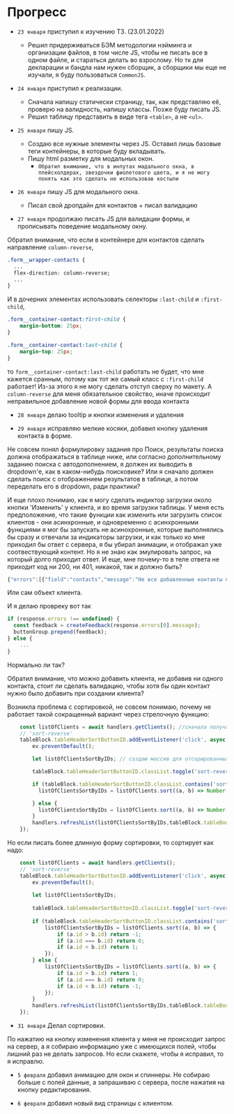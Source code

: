 # Прогресс

* `23 января` приступил к изучению ТЗ. (23.01.2022)
  * Решил придерживаться БЭМ методологии нэйминга и организации файлов, в том числе JS, чтобы не писать все в одном файле, и стараться делать во взрослому. Но тк для декларации и бандла нам нужен сборщик, а сборщики мы еще не изучали, я буду пользоваться `CommonJS`.

* `24 января` приступил к реализации.
  * Сначала напишу статически страницу, так, как представляю её, проверю на валидность, напишу классы. Позже буду писать JS. 
  * Решил таблицу представить в виде тега `<table>`, а не `<ul>`.

* `25 января` пишу JS.
  * Создаю все нужные элементы через JS. Оставил лишь базовые теги контейнеры, в которые буду вкладывать.
  * Пишу html разметку для модальных окон.
    * ``Обратил внимание, что в инпутах мадального окна, в плейсхолдерах, звездочки фиолетового цвета, и я не могу понять как это сделать не использовав костыли``

* `26 января` пишу JS для модального окна.
  * Писал свой дропдайн для контактов + писал валидацию

* `27 января` продолжаю писать JS для валидации формы, и прописывать поведение модальному окну.

Обратил внимание, что если в контейнере для контактов сделать направление `column-reverse`,
```css
.form__wrapper-contacts {
  ...
  flex-direction: column-reverse;
  ...
}
```
И в дочерних элементах использовать селекторы `:last-child` и `:first-child`,
```css
.form__container-contact:first-child {
    margin-bottom: 25px;
}

.form__container-contact:last-child {
    margin-top: 25px;
}
```
то `form__container-contact:last-child` работать не будет, что мне кажется сранным, потому как тот же самый класс с `:first-child` работает! Из-за этого я не могу сделать отступ сверху по макету. А `column-reverse` для меня обязательное свойство,
иначе происходит неправильное добавление новой формы для ввода контакта

* `28 января` делаю tooltip и кнопки изменения и удаления

* `29 января` исправляю мелкие косяки, добавил кнопку удаления контакта в форме.

Не совсем понял формулировку задания про Поиск, результаты поиска должна отображаться в таблице ниже, или согласно дополнительному заданию поиска с автодополнением, я должен их выводить в dropdown'е, как в каком-нибудь поисковике? 
Или я сначало должен сделать поиск с отображением результатов в таблице, а потом переделать его в dropdown, ради практики?

И еще плохо понимаю, как я могу сделать индиктор загрузки около кнопки 'Изменить' у клиента, и во время загрузки таблицы.
У меня есть предположение, что такие функции как изменить или загрузить список клиентов - они асинхронные,
и одновременно с асинхронными функциями я мог бы запускать не асинохронные, которые выполнялись бы сразу и отвечали за индикаторы загрузки, 
и как только ко мне приходил бы ответ с сервера, я бы убирал анимации, и отображал уже соотвествующий контент. 
Но я не знаю как эмулировать запрос, на который долго приходит ответ. И еще,
мне почему-то в теле ответа не приходит код ни 200, ни 401, никакой, так и должно быть?

```javascript
{"errors":[{"field":"contacts","message":"Не все добавленные контакты полностью заполнены"}]}
```

Или сам объект клиента.

И я делаю провреку вот так
```javascript
if (response.errors !== undefined) {
  const feedback = createFeedback(response.errors[0].message);
  buttonGroup.prepend(feedback);
} else {
    ...
}
``` 
Нормально ли так?

Обратил внимание, что можно добавить клиента, не добавив ни одного контакта, стоит ли сделать валидацию, чтобы хотя бы один контакт нужно было добавить при создании клиента?

Возникла проблема с сортировкой, не совсем понимаю, почему не работает такой сокращенный вариант через стрелочную функцию:

```javascript
    const listOfClients = await handlers.getClients(); //сначала получаю весь список клиентов
    // 'sort-reverse'
    tableBlock.tableHeaderSortButtonID.addEventListener('click', async ev => { // вешаю событие на кнопку сортировку 
        ev.preventDefault();

        let listOfClientsSortByIDs; // создаю массив для отсорированных эллементов

        tableBlock.tableHeaderSortButtonID.classList.toggle('sort-reverse'); // класс для того чтобы стрелочку менять около кнопки

        if (tableBlock.tableHeaderSortButtonID.classList.contains('sort-reverse')) { //item.sort((a,b) => a.id > b.id)
          listOfClientsSortByIDs = listOfClients.sort((a, b) => Number(a.id) - Number(b.id));

        } else {
          listOfClientsSortByIDs = listOfClients.sort((a, b) => Number(a.id) + Number(b.id));
        }
        handlers.refreshList(listOfClientsSortByIDs,tableBlock.tableBody,handlers,modalContainer);
    });
```
Но если писать более длинную форму сортировки, то сортирует как надо:

```javascript
    const listOfClients = await handlers.getClients();
    // 'sort-reverse'
    tableBlock.tableHeaderSortButtonID.addEventListener('click', async ev => {
        ev.preventDefault();
        
        let listOfClientsSortByIDs;
        
        tableBlock.tableHeaderSortButtonID.classList.toggle('sort-reverse');
        
        if (tableBlock.tableHeaderSortButtonID.classList.contains('sort-reverse')) { //item.sort((a,b) => a.id > b.id)
            listOfClientsSortByIDs = listOfClients.sort((a, b) => {
                if (a.id > b.id) return -1;
                if (a.id === b.id) return 0;
                if (a.id < b.id) return 1;
            });
        } else {
            listOfClientsSortByIDs = listOfClients.sort((a, b) => {
                if (a.id > b.id) return 1;
                if (a.id === b.id) return 0;
                if (a.id < b.id) return -1;
            });
        }
        handlers.refreshList(listOfClientsSortByIDs,tableBlock.tableBody,handlers,modalContainer);
    });
```

* `31 января` Делал сортировки.

По нажатию на кнопку изменения клиента у меня не происходит запрос на сервер, а я собираю информацию уже с имеющихся полей,
чтобы лишний раз не делать запросов. Но если скажете, чтобы я исправил, то я исправлю.


* `5 февраля` добавил анимацию для окон и спиннеры. Не собираю больше с полей данные, а запрашиваю с сервера, после нажатия на кнопку редактирования. 

* `6 февраля` добавил новый вид страницы с клиентом.